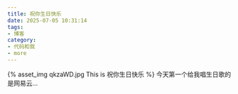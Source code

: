 ```yaml
---
title: 祝你生日快乐
date: 2025-07-05 10:31:14
tags:
- 博客
category:
- 代码和我
- more
---
```

{% asset_img qkzaWD.jpg This is 祝你生日快乐 %}
今天第一个给我唱生日歌的是网易云…